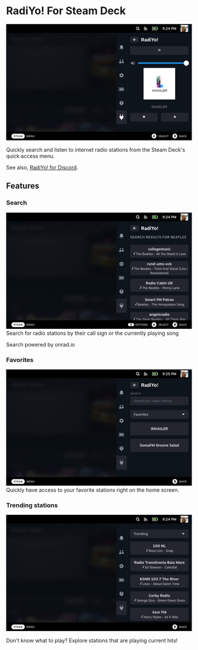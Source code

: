 # RadiYo! For Steam Deck
![](/images/player.jpg?raw=true)

Quickly search and listen to internet radio stations from the Steam Deck's quick access menu.

See also, [RadiYo! for Discord](https://github.com/isiah-lloyd/RadiYo).

## Features

### Search
![](/images/search.jpg?raw=true)
Search for radio stations by their call sign or the currently playing song

Search powered by onrad.io

### Favorites
![](/images/favs.jpg?raw=true)
Quickly have access to your favorite stations right on the home screen.

### Trending stations
![](/images/trending.jpg?raw=true)

Don't know what to play? Explore stations that are playing current hits!